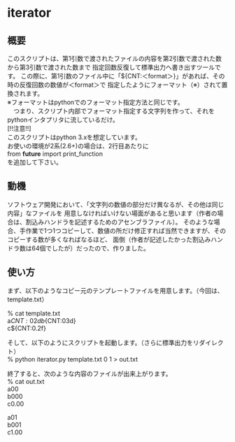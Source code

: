 iterator
========
概要
----
このスクリプトは、第1引数で渡されたファイルの内容を第2引数で渡された数から第3引数で渡された数まで
指定回数反復して標準出力へ書き出すツールです。
この際に、第1引数のファイル中に「${CNT:＜format＞}」があれば、その時の反復回数の数値が＜format＞で
指定したようにフォーマット（※）されて置換されます。  
※フォーマットはpythonでのフォーマット指定方法と同じです。  
　つまり、スクリプト内部でフォーマット指定する文字列を作って、それをpythonインタプリタに流しているだけ。  
[!!注意!!]  
このスクリプトはpython 3.xを想定しています。  
お使いの環境が2系(2.6+)の場合は、2行目あたりに  
from __future__ import print_function  
を追加して下さい。

動機
----
ソフトウェア開発において、「文字列の数値の部分だけ異なるが、その他は同じ内容」なファイルを
用意しなければいけない場面があると思います（作者の場合は、割込みハンドラを記述するためのアセンブラファイル）。
そのような場合、手作業で1つ1つコピーして、数値の所だけ修正すれば当然できますが、そのコピーする数が多くなればなるほど、
面倒（作者が記述したかった割込みハンドラ数は64個でしたが）だったので、作りました。

使い方
------
まず、以下のようなコピー元のテンプレートファイルを用意します。（今回は、template.txt）

% cat template.txt  
a${CNT:02d}  
b${CNT:03d}  
c${CNT:0.2f}  
  
そして、以下のようにスクリプトを起動します。（さらに標準出力をリダイレクト）  
% python iterator.py template.txt 0 1 > out.txt  

終了すると、次のような内容のファイルが出来上がります。  
% cat out.txt  
a00  
b000  
c0.00  
  
a01  
b001  
c1.00  


